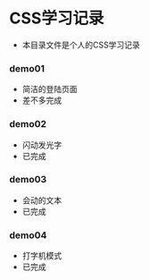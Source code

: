 # CSS学习记录

-   本目录文件是个人的CSS学习记录

### demo01

-   简洁的登陆页面
-   差不多完成

### demo02

-   闪动发光字
-   已完成

### demo03

-   会动的文本
-   已完成

### demo04

-   打字机模式
-   已完成